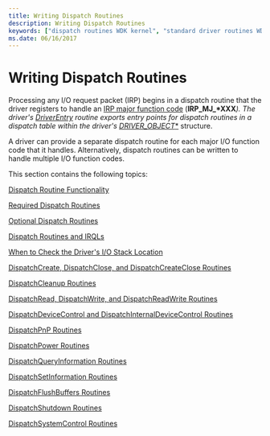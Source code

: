 ```yaml
---
title: Writing Dispatch Routines
description: Writing Dispatch Routines
keywords: ["dispatch routines WDK kernel", "standard driver routines WDK kernel , dispatch routines", "driver routines WDK kernel , dispatch routines", "routines WDK kernel , dispatch routines", "system-space memory allocations WDK kernel", "system resource storage WDK kernel", "storing system resources", "dispatch routines WDK kernel , about dispatch routines", "IRPs WDK kernel , dispatch routines", "multiple I/O function codes WDK kernel", "IRP major function codes WDK kernel", "major function codes WDK kernel", "function codes WDK kernel"]
ms.date: 06/16/2017
---
```


# Writing Dispatch Routines





Processing any I/O request packet (IRP) begins in a dispatch routine that the driver registers to handle an [IRP major function code](./irp-major-function-codes.md) (<strong>IRP\_MJ\_*XXX</strong><em>). The driver's [</em>*DriverEntry*<em>](/windows-hardware/drivers/ddi/wdm/nc-wdm-driver_initialize) routine exports entry points for dispatch routines in a dispatch table within the driver's [</em>*DRIVER\_OBJECT**](/windows-hardware/drivers/ddi/wdm/ns-wdm-_driver_object) structure.

A driver can provide a separate dispatch routine for each major I/O function code that it handles. Alternatively, dispatch routines can be written to handle multiple I/O function codes.

This section contains the following topics:

[Dispatch Routine Functionality](dispatch-routine-functionality.md)

[Required Dispatch Routines](required-dispatch-routines.md)

[Optional Dispatch Routines](optional-dispatch-routines.md)

[Dispatch Routines and IRQLs](dispatch-routines-and-irqls.md)

[When to Check the Driver's I/O Stack Location](when-to-check-the-driver-s-i-o-stack-location.md)

[DispatchCreate, DispatchClose, and DispatchCreateClose Routines](dispatchcreate--dispatchclose--and-dispatchcreateclose-routines.md)

[DispatchCleanup Routines](dispatchcleanup-routines.md)

[DispatchRead, DispatchWrite, and DispatchReadWrite Routines](dispatchread--dispatchwrite--and-dispatchreadwrite-routines.md)

[DispatchDeviceControl and DispatchInternalDeviceControl Routines](dispatchdevicecontrol-and-dispatchinternaldevicecontrol-routines.md)

[DispatchPnP Routines](dispatchpnp-routines.md)

[DispatchPower Routines](dispatchpower-routines.md)

[DispatchQueryInformation Routines](dispatchqueryinformation-routines.md)

[DispatchSetInformation Routines](dispatchsetinformation-routines.md)

[DispatchFlushBuffers Routines](dispatchflushbuffers-routines.md)

[DispatchShutdown Routines](dispatchshutdown-routines.md)

[DispatchSystemControl Routines](dispatchsystemcontrol-routines.md)
